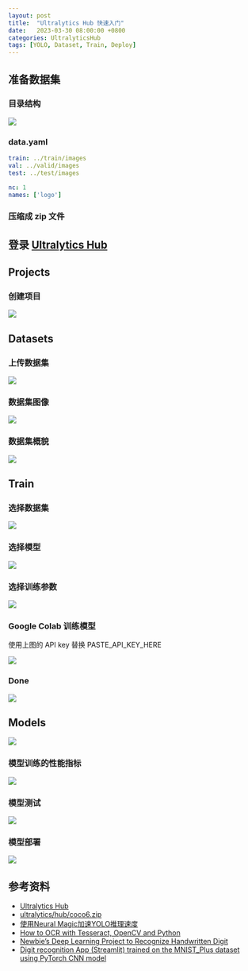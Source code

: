 ```yaml
---
layout: post
title:  "Ultralytics Hub 快速入门"
date:   2023-03-30 08:00:00 +0800
categories: UltralyticsHub
tags: [YOLO, Dataset, Train, Deploy]
---
```


## 准备数据集
### 目录结构
![](/images/2023/ultralytics-hub/dataset-dir.jpg)

### data.yaml
```yaml
train: ../train/images
val: ../valid/images
test: ../test/images

nc: 1
names: ['logo']
```

### 压缩成 zip 文件

## 登录 [Ultralytics Hub](https://hub.ultralytics.com)

## Projects
### 创建项目
![](/images/2023/ultralytics-hub/projects-create.jpg)

## Datasets
### 上传数据集
![](/images/2023/ultralytics-hub/datasets-upload.jpg)

### 数据集图像
![](/images/2023/ultralytics-hub/datasets-images.jpg)

### 数据集概貌
![](/images/2023/ultralytics-hub/datasets-overview.jpg)

## Train
### 选择数据集
![](/images/2023/ultralytics-hub/train1.jpg)

### 选择模型
![](/images/2023/ultralytics-hub/train2.jpg)

### 选择训练参数
![](/images/2023/ultralytics-hub/train3.jpg)

### Google Colab 训练模型
使用上图的 API key 替换 PASTE_API_KEY_HERE

![](/images/2023/ultralytics-hub/train4.jpg)

### Done
![](/images/2023/ultralytics-hub/train5.jpg)

## Models
![](/images/2023/ultralytics-hub/models.jpg)

### 模型训练的性能指标
![](/images/2023/ultralytics-hub/models-train.jpg)

### 模型测试
![](/images/2023/ultralytics-hub/models-preview.jpg)

### 模型部署
![](/images/2023/ultralytics-hub/models-deploy.jpg)

## 参考资料
* [Ultralytics Hub](https://hub.ultralytics.com)
* [ultralytics/hub/coco6.zip](https://github.com/ultralytics/hub/blob/master/coco6.zip)
* [使用Neural Magic加速YOLO推理速度](https://chtseng.wordpress.com/2022/12/15/使用neural-magic加速yolo推理速度/)
* [How to OCR with Tesseract, OpenCV and Python](https://nanonets.com/blog/ocr-with-tesseract/)
* [Newbie’s Deep Learning Project to Recognize Handwritten Digit](https://www.analyticsvidhya.com/blog/2021/11/newbies-deep-learning-project-to-recognize-handwritten-digit/)
* [Digit recognition App (Streamlit) trained on the MNIST_Plus dataset using PyTorch CNN model](https://www.bragitoff.com/2022/01/digit-recognition-app-streamlit-trained-on-the-mnist_plus-dataset-using-pytorch-cnn-model/)
